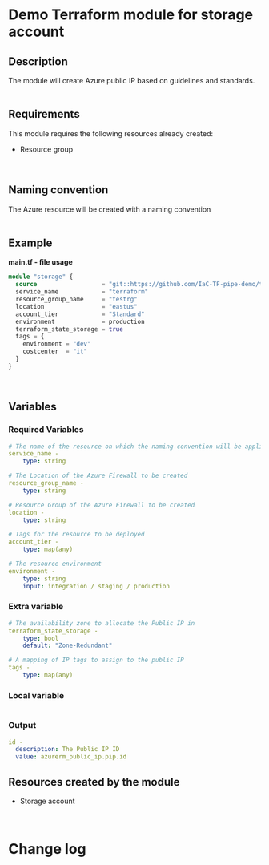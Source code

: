 # Demo Terraform module for storage account

## Description
The module will create Azure public IP based on guidelines and standards.  
<br />

## Requirements
This module requires the following resources already created:  
- Resource group
<br />

## Naming convention 
The Azure resource will be created with a naming convention  
<br />

## Example
 **main.tf - file usage**  
 

```terraform
module "storage" {
  source                  = "git::https://github.com/IaC-TF-pipe-demo/terraform-modules.git//general/storage"
  service_name            = "terraform"
  resource_group_name     = "testrg"
  location                = "eastus"
  account_tier            = "Standard"
  environment             = production
  terraform_state_storage = true
  tags = {
    environment = "dev"
    costcenter  = "it"
  }
}
```
<br />

## Variables
### Required Variables
```yaml
# The name of the resource on which the naming convention will be applied.
service_name -
    type: string

# The Location of the Azure Firewall to be created
resource_group_name -
    type: string 

# Resource Group of the Azure Firewall to be created
location -
    type: string 

# Tags for the resource to be deployed
account_tier -
    type: map(any)

# The resource environment
environment -
    type: string
    input: integration / staging / production 
```
### Extra variable
```yaml
# The availability zone to allocate the Public IP in
terraform_state_storage -
    type: bool
    default: "Zone-Redundant"

# A mapping of IP tags to assign to the public IP
tags -
    type: map(any)
```
### Local variable 
```yaml
```
### Output 
```yaml
id - 
  description: The Public IP ID
  value: azurerm_public_ip.pip.id
```
## Resources created by the module
- Storage account
<br />

# Change log
